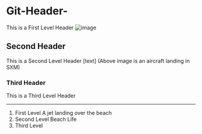 # Git-Header-
This is a First Level Header
![image](https://user-images.githubusercontent.com/79423763/109402360-439b4e80-7923-11eb-964f-93a249bac618.png)
## Second Header 
This is a Second Level Header
[text] (Above image is an aircraft landing in SXM)
### Third Header
This is a Third Level Header
______
1. First Level  A jet landing over the beach
2. Second Level Beach Life
3. Third Level

